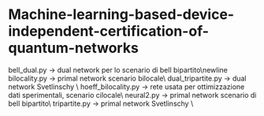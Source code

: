 # Machine-learning-based-device-independent-certification-of-quantum-networks


bell_dual.py -> dual network per lo scenario di bell bipartito\newline
bilocality.py -> primal network scenario bilocale\\
dual_tripartite.py -> dual network Svetlinschy \\
hoeff_bilocality.py -> rete usata per ottimizzazione dati sperimentali, scenario cilocale\\
neural2.py -> primal network scenario di bell bipartito\\
tripartite.py -> primal network Svetlinschy \\
